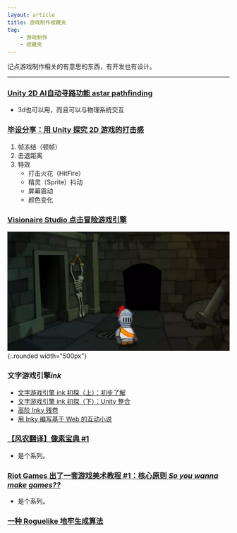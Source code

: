 ```yaml
---
layout: article
title: 游戏制作收藏夹
tag:
    - 游戏制作
    - 收藏夹
---
```


记点游戏制作相关的有意思的东西，有开发也有设计。

<!--more-->

---

### [Unity 2D AI自动寻路功能 astar pathfinding](https://www.bilibili.com/video/av55205727)

* 3d也可以用，而且可以与物理系统交互

### [毕设分享：用 Unity 探究 2D 游戏的打击感](https://indienova.com/indie-game-development/2d-strike-feeling-in-unity/)

1. 帧冻结（顿帧）
2. 击退距离
3. 特效
    * 打击火花（HitFire）
    * 精灵（Sprite）抖动
    * 屏幕震动
    * 颜色变化

### [Visionaire Studio 点击冒险游戏引擎](https://indienova.com/indie-game-development/visionaire-studio-for-beginner-1/)

![Image](/assets/images/visionaire.jpg_webp){:.rounded width="500px"}

### 文字游戏引擎*ink*

* [文字游戏引擎 ink 初探（上）：初步了解](https://indienova.com/indie-game-development/sneak-peak-of-ink-markup-language-1/)
* [文字游戏引擎 ink 初探（下）：Unity 整合](https://indienova.com/indie-game-development/sneak-peak-of-ink-markup-language-2/)
* [高阶 Inky 残卷](https://indienova.com/u/blindvolf/blogread/23257)
* [用 Inky 编写基于 Web 的互动小说](https://indienova.com/u/blindvolf/blogread/23249)

### [【风农翻译】像素宝典 #1](https://indienova.com/indie-game-development/saint11-pixel-art-tutorial-1/)

* 是个系列。

### [Riot Games 出了一套游戏美术教程 #1：核心原则 *So you wanna make games??*](https://indienova.com/indie-game-development/riot-so-you-wanna-make-games-1/#iah-2)

* 是个系列。

### [一种 Roguelike 地牢生成算法](https://indienova.com/indie-game-development/roguelike-dungeon-building-algorithm/)